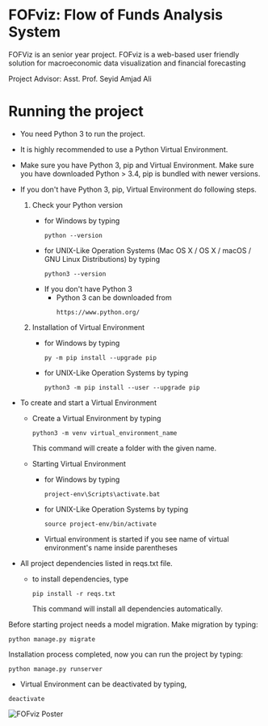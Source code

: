 # FOFviz: Flow of Funds Analysis System
FOFViz is an senior year project. FOFviz is a web-based user friendly solution
for macroeconomic data visualization and
financial forecasting

Project Advisor: Asst. Prof. Seyid Amjad Ali

# Running the project

* You need Python 3 to run the project.

* It is highly recommended to use a Python Virtual Environment.
* Make sure you have Python 3, pip and Virtual Environment. Make sure you have downloaded Python > 3.4, pip is bundled with newer versions. 

* If you don't have Python 3, pip, Virtual Environment do following steps.

  1. Check your Python version
      * for Windows by typing
          ```
          python --version
          ```  
      * for UNIX-Like Operation Systems (Mac OS X / OS X / macOS / GNU Linux Distributions) by typing
          ```
          python3 --version
          ```
      * If you don't have Python 3
         * Python 3 can be downloaded from
             ```
             https://www.python.org/
             ```

  2. Installation of  Virtual Environment
      * for Windows by typing
          ```
          py -m pip install --upgrade pip
          ```  
      * for UNIX-Like Operation Systems by typing
          ```
          python3 -m pip install --user --upgrade pip  
          ```


* To create and start a Virtual Environment
  * Create a Virtual Environment by typing
     ```
     python3 -m venv virtual_environment_name
     ```
     This command will create a folder with the given name.

  * Starting Virtual Environment
    * for Windows by typing
        ```
        project-env\Scripts\activate.bat
        ```  
    * for UNIX-Like Operation Systems by typing
        ```
       source project-env/bin/activate
        ```
    
    * Virtual environment is started if you see name of virtual environment's name inside parentheses 
    
* All project dependencies listed in reqs.txt file.
    * to install dependencies, type
        ```
        pip install -r reqs.txt
        ```  
        This command will install all dependencies automatically.


Before starting project needs a model migration. Make migration by typing:

```
python manage.py migrate
```


Installation process completed, now you can run the project by typing:

```
python manage.py runserver
```
  
* Virtual Environment can be deactivated by typing,
```
deactivate
```

![FOFviz Poster](POSTER/Poster.jpg)
